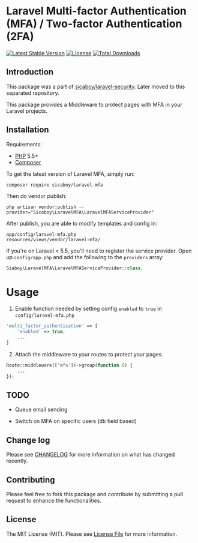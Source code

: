# Laravel Multi-factor Authentication (MFA) / Two-factor Authentication (2FA)

[![Latest Stable Version](https://poser.pugx.org/sicaboy/laravel-mfa/v/stable.svg)](https://packagist.org/packages/sicaboy/laravel-mfa)
[![License](https://poser.pugx.org/sicaboy/laravel-mfa/license.svg)](LICENSE.md)
[![Total Downloads](https://img.shields.io/packagist/dt/sicaboy/laravel-mfa.svg?style=flat-square)](https://packagist.org/packages/sicaboy/laravel-mfa)

## Introduction

This package was a part of [sicaboy/laravel-security](https://github.com/sicaboy/laravel-security). Later moved to this separated repository.

This package provides a Middleware to protect pages with MFA in your Laravel projects.


## Installation

Requirements:
- [PHP](https://php.net) 5.5+ 
- [Composer](https://getcomposer.org)

To get the latest version of Laravel MFA, simply run:

```
composer require sicaboy/laravel-mfa
```

Then do vendor publish:

```
php artisan vendor:publish --provider="Sicaboy\LaravelMFA\LaravelMFAServiceProvider"
```

After publish, you are able to modify templates and config in:

```
app/config/laravel-mfa.php
resources/views/vendor/laravel-mfa/
```

If you're on Laravel < 5.5, you'll need to register the service provider. Open up `config/app.php` and add the following to the `providers` array:

```php
Siaboy\LaravelMFA\LaravelMFAServiceProvider::class,
```

# Usage

1. Enable function needed by setting config `enabled` to `true` in `config/laravel-mfa.php`

```php
'multi_factor_authentication' => [
    'enabled' => true,
    ...
]
```

2. Attach the middleware to your routes to protect your pages.

```php
Route::middleware(['mfa'])->group(function () {
    ...
});
```

## TODO

- Queue email sending

- Switch on MFA on specific users (db field based)

## Change log

Please see [CHANGELOG](CHANGELOG.md) for more information on what has changed recently.

## Contributing

Please feel free to fork this package and contribute by submitting a pull request to enhance the functionalities.

## License

The MIT License (MIT). Please see [License File](LICENSE.md) for more information.

